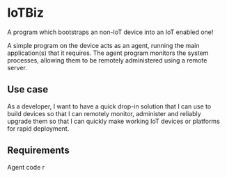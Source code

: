# IoTBiz
A program which bootstraps an non-IoT device into an IoT enabled one!

A simple program on the device acts as an agent, running the main application(s) that it requires.
The agent program monitors the system processes, allowing them to be remotely administered using a remote server.

## Use case
As a developer, 
I want to have a quick drop-in solution
that I can use to build devices so that I can remotely monitor, administer and reliably upgrade them 
so that I can quickly make working IoT devices or platforms for rapid deployment. 

## Requirements
Agent code r

